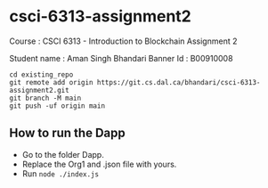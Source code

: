 # csci-6313-assignment2

Course : CSCI 6313 - Introduction to Blockchain
Assignment 2 

Student name : Aman Singh Bhandari
Banner Id : B00910008


```
cd existing_repo
git remote add origin https://git.cs.dal.ca/bhandari/csci-6313-assignment2.git
git branch -M main
git push -uf origin main
```

## How to run the Dapp
- Go to the folder Dapp.
- Replace the Org1 and .json file with yours.
- Run ```node ./index.js```




